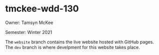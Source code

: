 # tmckee-wdd-130
Owner: Tamsyn McKee

Semester: Winter 2021

The `website` branch contains the live website hosted with GitHub pages. The `dev` branch is where develpment for this website takes place.